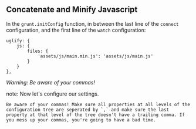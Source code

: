 ##  Concatenate and Minify Javascript

In the `grunt.initConfig` function, in between the last line of the `connect` configuration, and the first line of the `watch` configuration:

    uglify: {
        js: {
            files: {
                'assets/js/main.min.js': 'assets/js/main.js'
            }
        }
    },

*Warning: Be aware of your commas!*

note:
    Now let's configure our settings. 

    Be aware of your commas! Make sure all properties at all levels of the configuration tree are seperated by `,` and make sure the last property at that level of the tree doesn't have a trailing comma. If you mess up your commas, you're going to have a bad time.